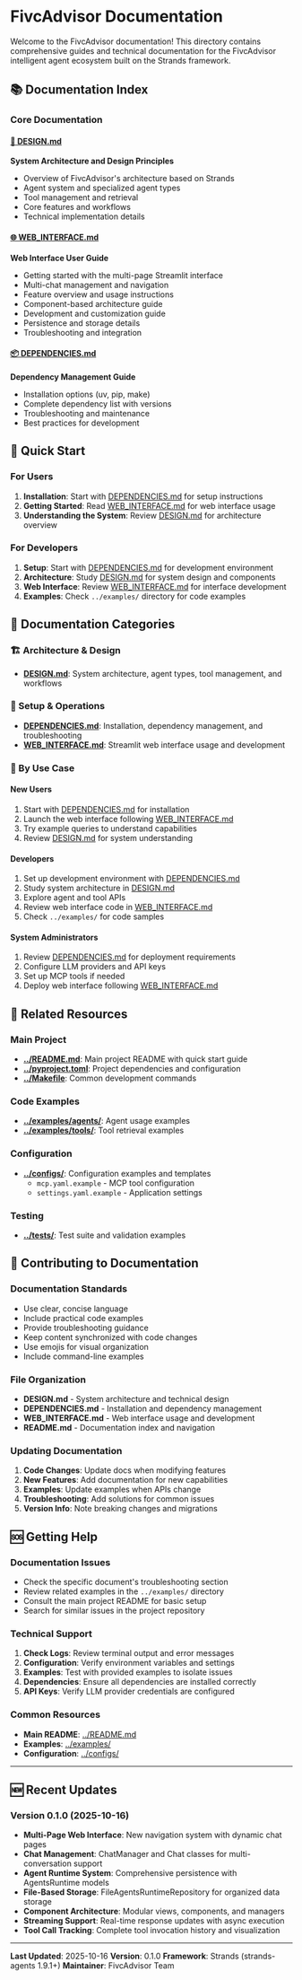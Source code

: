# FivcAdvisor Documentation

Welcome to the FivcAdvisor documentation! This directory contains comprehensive guides and technical documentation for the FivcAdvisor intelligent agent ecosystem built on the Strands framework.

## 📚 Documentation Index

### Core Documentation

#### [🎯 DESIGN.md](DESIGN.md)
**System Architecture and Design Principles**
- Overview of FivcAdvisor's architecture based on Strands
- Agent system and specialized agent types
- Tool management and retrieval
- Core features and workflows
- Technical implementation details

#### [🌐 WEB_INTERFACE.md](WEB_INTERFACE.md)
**Web Interface User Guide**
- Getting started with the multi-page Streamlit interface
- Multi-chat management and navigation
- Feature overview and usage instructions
- Component-based architecture guide
- Development and customization guide
- Persistence and storage details
- Troubleshooting and integration

#### [📦 DEPENDENCIES.md](DEPENDENCIES.md)
**Dependency Management Guide**
- Installation options (uv, pip, make)
- Complete dependency list with versions
- Troubleshooting and maintenance
- Best practices for development

## 🚀 Quick Start

### For Users
1. **Installation**: Start with [DEPENDENCIES.md](DEPENDENCIES.md) for setup instructions
2. **Getting Started**: Read [WEB_INTERFACE.md](WEB_INTERFACE.md) for web interface usage
3. **Understanding the System**: Review [DESIGN.md](DESIGN.md) for architecture overview

### For Developers
1. **Setup**: Start with [DEPENDENCIES.md](DEPENDENCIES.md) for development environment
2. **Architecture**: Study [DESIGN.md](DESIGN.md) for system design and components
3. **Web Interface**: Review [WEB_INTERFACE.md](WEB_INTERFACE.md) for interface development
4. **Examples**: Check `../examples/` directory for code examples

## 📖 Documentation Categories

### 🏗️ Architecture & Design
- **[DESIGN.md](DESIGN.md)**: System architecture, agent types, tool management, and workflows

### 🔧 Setup & Operations
- **[DEPENDENCIES.md](DEPENDENCIES.md)**: Installation, dependency management, and troubleshooting
- **[WEB_INTERFACE.md](WEB_INTERFACE.md)**: Streamlit web interface usage and development

### 🎯 By Use Case

#### New Users
1. Start with [DEPENDENCIES.md](DEPENDENCIES.md) for installation
2. Launch the web interface following [WEB_INTERFACE.md](WEB_INTERFACE.md)
3. Try example queries to understand capabilities
4. Review [DESIGN.md](DESIGN.md) for system understanding

#### Developers
1. Set up development environment with [DEPENDENCIES.md](DEPENDENCIES.md)
2. Study system architecture in [DESIGN.md](DESIGN.md)
3. Explore agent and tool APIs
4. Review web interface code in [WEB_INTERFACE.md](WEB_INTERFACE.md)
5. Check `../examples/` for code samples

#### System Administrators
1. Review [DEPENDENCIES.md](DEPENDENCIES.md) for deployment requirements
2. Configure LLM providers and API keys
3. Set up MCP tools if needed
4. Deploy web interface following [WEB_INTERFACE.md](WEB_INTERFACE.md)

## 🔗 Related Resources

### Main Project
- **[../README.md](../README.md)**: Main project README with quick start guide
- **[../pyproject.toml](../pyproject.toml)**: Project dependencies and configuration
- **[../Makefile](../Makefile)**: Common development commands

### Code Examples
- **[../examples/agents/](../examples/agents/)**: Agent usage examples
- **[../examples/tools/](../examples/tools/)**: Tool retrieval examples

### Configuration
- **[../configs/](../configs/)**: Configuration examples and templates
  - `mcp.yaml.example` - MCP tool configuration
  - `settings.yaml.example` - Application settings

### Testing
- **[../tests/](../tests/)**: Test suite and validation examples

## 📝 Contributing to Documentation

### Documentation Standards
- Use clear, concise language
- Include practical code examples
- Provide troubleshooting guidance
- Keep content synchronized with code changes
- Use emojis for visual organization
- Include command-line examples

### File Organization
- **DESIGN.md** - System architecture and technical design
- **DEPENDENCIES.md** - Installation and dependency management
- **WEB_INTERFACE.md** - Web interface usage and development
- **README.md** - Documentation index and navigation

### Updating Documentation
1. **Code Changes**: Update docs when modifying features
2. **New Features**: Add documentation for new capabilities
3. **Examples**: Update examples when APIs change
4. **Troubleshooting**: Add solutions for common issues
5. **Version Info**: Note breaking changes and migrations

## 🆘 Getting Help

### Documentation Issues
- Check the specific document's troubleshooting section
- Review related examples in the `../examples/` directory
- Consult the main project README for basic setup
- Search for similar issues in the project repository

### Technical Support
1. **Check Logs**: Review terminal output and error messages
2. **Configuration**: Verify environment variables and settings
3. **Examples**: Test with provided examples to isolate issues
4. **Dependencies**: Ensure all dependencies are installed correctly
5. **API Keys**: Verify LLM provider credentials are configured

### Common Resources
- **Main README**: [../README.md](../README.md)
- **Examples**: [../examples/](../examples/)
- **Configuration**: [../configs/](../configs/)

---

## 🆕 Recent Updates

### Version 0.1.0 (2025-10-16)
- **Multi-Page Web Interface**: New navigation system with dynamic chat pages
- **Chat Management**: ChatManager and Chat classes for multi-conversation support
- **Agent Runtime System**: Comprehensive persistence with AgentsRuntime models
- **File-Based Storage**: FileAgentsRuntimeRepository for organized data storage
- **Component Architecture**: Modular views, components, and managers
- **Streaming Support**: Real-time response updates with async execution
- **Tool Call Tracking**: Complete tool invocation history and visualization

---

**Last Updated**: 2025-10-16
**Version**: 0.1.0
**Framework**: Strands (strands-agents 1.9.1+)
**Maintainer**: FivcAdvisor Team
